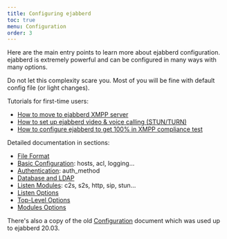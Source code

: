 ```yaml
---
title: Configuring ejabberd
toc: true
menu: Configuration
order: 3
---
```


Here are the main entry points to learn more about ejabberd
configuration. ejabberd is extremely powerful and can be configured in
many ways with many options.

Do not let this complexity scare you. Most of you will be fine with
default config file (or light changes).

Tutorials for first-time users:

- [How to move to ejabberd XMPP server](https://www.process-one.net/blog/how-to-move-the-office-to-real-time-im-on-ejabberd/)
- [How to set up ejabberd video & voice calling (STUN/TURN)](https://www.process-one.net/blog/how-to-set-up-ejabberd-video-voice-calling/)
- [How to configure ejabberd to get 100% in XMPP compliance test](https://www.process-one.net/blog/how-to-configure-ejabberd-to-get-100-in-xmpp-compliance-test/)

Detailed documentation in sections:

- [File Format](/admin/configuration/file-format/)
- [Basic Configuration](/admin/configuration/basic/): hosts, acl, logging...
- [Authentication](/admin/configuration/authentication/): auth_method
- [Database and LDAP](/admin/configuration/database-ldap/)
- [Listen Modules](/admin/configuration/listen/): c2s, s2s, http, sip, stun...
- [Listen Options](/admin/configuration/listen-options/)
- [Top-Level Options](/admin/configuration/toplevel/)
- [Modules Options](/admin/configuration/modules/)

There's also a copy of the old [Configuration](/admin/configuration/old/) document which was used up to ejabberd 20.03.
